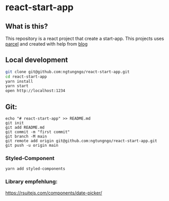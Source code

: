 # react-start-app

## What is this?
This repository is a react project that create a start-app.
This projects uses [parcel](https://parceljs.org/) and created with help from [blog](https://pagepro.co/blog/building-app-with-react-typescript-and-parcel/)

## Local development
```sh
git clone git@github.com:ngtungngo/react-start-app.git
cd react-start-app
yarn install
yarn start
open http://localhost:1234
```
## Git:
```
echo "# react-start-app" >> README.md
git init
git add README.md
git commit -m "first commit"
git branch -M main
git remote add origin git@github.com:ngtungngo/react-start-app.git
git push -u origin main
```
### Styled-Component
```
yarn add styled-components
```

### Library empfehlung:
https://rsuitejs.com/components/date-picker/